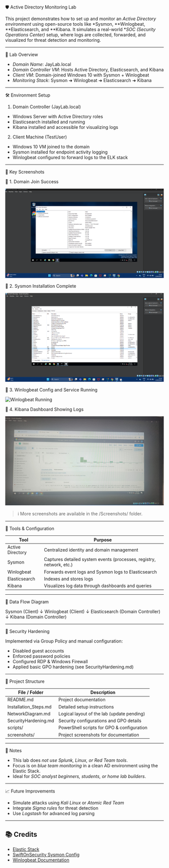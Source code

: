  🛡️ Active Directory Monitoring Lab 

This project demonstrates how to set up and monitor an *Active Directory environment* using open-source tools like *Sysmon, **Winlogbeat, **Elasticsearch, and **Kibana. It simulates a real-world **SOC (Security Operations Center)* setup, where logs are collected, forwarded, and visualized for threat detection and monitoring.

---

 📁 Lab Overview

- *Domain Name*: JayLab.local
- *Domain Controller VM*: Hosts Active Directory, Elasticsearch, and Kibana
- *Client VM*: Domain-joined Windows 10 with Sysmon + Winlogbeat
- *Monitoring Stack*: Sysmon ➜ Winlogbeat ➜ Elasticsearch ➜ Kibana

---

🛠️ Environment Setup

 1. Domain Controller (JayLab.local)
- Windows Server with Active Directory roles
- Elasticsearch installed and running
- Kibana installed and accessible for visualizing logs

 2. Client Machine (TestUser)
- Windows 10 VM joined to the domain
- Sysmon installed for endpoint activity logging
- Winlogbeat configured to forward logs to the ELK stack

---
 📸 Key Screenshots

 🔹 1. Domain Join Success

![Domain Join](Screenshots/domain_join_success.png)

 🔹 2. Sysmon Installation Complete

![Sysmon Installed](Screenshots/sysmon_installation.png)

 🔹 3. Winlogbeat Config and Service Running

![Winlogbeat Running](Screenshots/winlogbeat_running.png)

 🔹 4. Kibana Dashboard Showing Logs

![Kibana Dashboard](Screenshots/kibana_dashboard.png)

> ℹ️ More screenshots are available in the /Screenshots/ folder.

---

 🔧 Tools & Configuration

| Tool             | Purpose                                                                 |
|------------------|-------------------------------------------------------------------------|
| Active Directory | Centralized identity and domain management                              |
| Sysmon           | Captures detailed system events (processes, registry, network, etc.)    |
| Winlogbeat       | Forwards event logs and Sysmon logs to Elasticsearch                    |
| Elasticsearch    | Indexes and stores logs                                                  |
| Kibana           | Visualizes log data through dashboards and queries                      |

---

 🔄 Data Flow Diagram

Sysmon (Client) 
      ↓
 Winlogbeat (Client)
      ↓ 
Elasticsearch (Domain Controller) 
      ↓ 
Kibana (Domain Controller)

---

 🔐 Security Hardening

Implemented via Group Policy and manual configuration:

- Disabled guest accounts  
- Enforced password policies  
- Configured RDP & Windows Firewall  
- Applied basic GPO hardening (see SecurityHardening.md)  

---

 📁 Project Structure

| File / Folder              | Description                               |
|---------------------------|-------------------------------------------|
| README.md               | Project documentation                     |
| Installation_Steps.md   | Detailed setup instructions                |
| NetworkDiagram.md       | Logical layout of the lab (update pending) |
| SecurityHardening.md    | Security configurations and GPO details    |
| scripts/                | PowerShell scripts for GPO & configuration |
| screenshots/            | Project screenshots for documentation      |

---

 📌 Notes

- This lab does *not use Splunk, Linux, or Red Team tools*.
- Focus is on *blue team monitoring* in a clean AD environment using the Elastic Stack.
- Ideal for *SOC analyst beginners, students, or home lab builders*.

---

 📈 Future Improvements

- Simulate attacks using *Kali Linux* or *Atomic Red Team*
- Integrate *Sigma rules* for threat detection
- Use *Logstash* for advanced log parsing

---

## 📚 Credits

- [Elastic Stack](https://www.elastic.co/)
- [SwiftOnSecurity Sysmon Config](https://github.com/SwiftOnSecurity/sysmon-config)
- [Winlogbeat Documentation](https://www.elastic.co/guide/en/beats/winlogbeat/current/index.html)